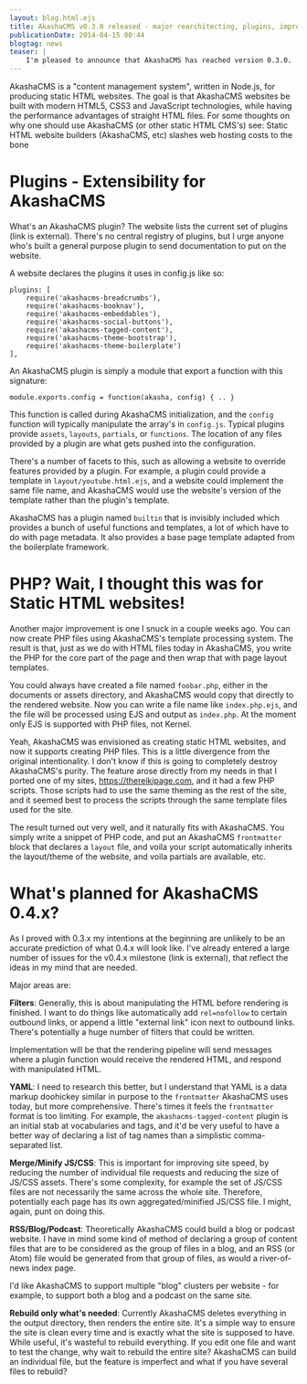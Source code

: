 ```yaml
---
layout: blog.html.ejs
title: AkashaCMS v0.3.0 released - major rearchitecting, plugins, improvements, much more planned for v0.4.x
publicationDate: 2014-04-15 00:44
blogtag: news
teaser: |
    I'm pleased to announce that AkashaCMS has reached version 0.3.0.  This version has been over a year in development and isn't quite what I'd intended, but it is a result of the actual needs during the past year.  The primary change was to architect AkashaCMS to support plugins, a move which allowed the creation of several useful plugins.
---
```


AkashaCMS is a "content management system", written in Node.js, for producing static HTML websites.  The goal is that AkashaCMS websites be built with modern HTML5, CSS3 and JavaScript technologies, while having the performance advantages of straight HTML files.  For some thoughts on why one should use AkashaCMS (or other static HTML CMS's) see: Static HTML website builders (AkashaCMS, etc) slashes web hosting costs to the bone

# Plugins - Extensibility for AkashaCMS

What's an AkashaCMS plugin?  The website lists the current set of plugins (link is external).  There's no central registry of plugins, but I urge anyone who's built a general purpose plugin to send documentation to put on the website.

A website declares the plugins it uses in config.js like so:

```
plugins: [
    require('akashacms-breadcrumbs'),
    require('akashacms-booknav'),
    require('akashacms-embeddables'),
    require('akashacms-social-buttons'),
    require('akashacms-tagged-content'),
    require('akashacms-theme-bootstrap'),
    require('akashacms-theme-boilerplate')
],
```

An AkashaCMS plugin is simply a module that export a function with this signature:

```
module.exports.config = function(akasha, config) { .. }
```

This function is called during AkashaCMS initialization, and the `config` function will typically manipulate the array's in `config.js`.   Typical plugins provide `assets`, `layouts`, `partials`, or `functions`.  The location of any files provided by a plugin are what gets pushed into the configuration.

There's a number of facets to this, such as allowing a website to override features provided by a plugin.  For example, a plugin could provide a template in `layout/youtube.html.ejs`, and a website could implement the same file name, and AkashaCMS would use the website's version of the template rather than the plugin's template.

AkashaCMS has a plugin named `builtin` that is invisibly included which provides a bunch of useful functions and templates, a lot of which have to do with page metadata.  It also provides a base page template adapted from the boilerplate framework.

# PHP?  Wait, I thought this was for Static HTML websites!

Another major improvement is one I snuck in a couple weeks ago.  You can now create PHP files using AkashaCMS's template processing system.   The result is that, just as we do with HTML files today in AkashaCMS, you write the PHP for the core part of the page and then wrap that with page layout templates.

You could always have created a file named `foobar.php`, either in the documents or assets directory, and AkashaCMS would copy that directly to the rendered website.   Now you can write a file name like `index.php.ejs`, and the file will be processed using EJS and output as `index.php`.  At the moment only EJS is supported with PHP files, not Kernel.

Yeah, AkashaCMS was envisioned as creating static HTML websites, and now it supports creating PHP files.  This is a little divergence from the original intentionality.  I don't know if this is going to completely destroy AkashaCMS's purity.  The feature arose directly from my needs in that I ported one of my sites, https://thereikipage.com, and it had a few PHP scripts.  Those scripts had to use the same theming as the rest of the site, and it seemed best to process the scripts through the same template files used for the site.

The result turned out very well, and it naturally fits with AkashaCMS.  You simply write a snippet of PHP code, and put an AkashaCMS `frontmatter` block that declares a `layout` file, and voila your script automatically inherits the layout/theme of the website, and voila partials are available, etc.

# What's planned for AkashaCMS 0.4.x?

As I proved with 0.3.x my intentions at the beginning are unlikely to be an accurate prediction of what 0.4.x will look like.  I've already entered a large number of issues for the v0.4.x milestone (link is external), that reflect the ideas in my mind that are needed.

Major areas are:

**Filters**: Generally, this is about manipulating the HTML before rendering is finished.  I want to do things like automatically add `rel=nofollow` to certain outbound links, or append a little "external link" icon next to outbound links.  There's potentially a huge number of filters that could be written.

Implementation will be that the rendering pipeline will send messages where a plugin function would receive the rendered HTML, and respond with manipulated HTML.

**YAML**: I need to research this better, but I understand that YAML is a data markup doohickey similar in purpose to the `frontmatter` AkashaCMS uses today, but more comprehensive.  There's times it feels the `frontmatter` format is too limiting.  For example, the `akashacms-tagged-content` plugin is an initial stab at vocabularies and tags, and it'd be very useful to have a better way of declaring a list of tag names than a simplistic comma-separated list.

**Merge/Minify JS/CSS**:  This is important for improving site speed, by reducing the number of individual file requests and reducing the size of JS/CSS assets.  There's some complexity, for example the set of JS/CSS files are not necessarily the same across the whole site.  Therefore, potentially each page has its own aggregated/minified JS/CSS file.  I might, again, punt on doing this.

**RSS/Blog/Podcast**: Theoretically AkashaCMS could build a blog or podcast website.  I have in mind some kind of method of declaring a group of content files that are to be considered as the group of files in a blog, and an RSS (or Atom) file would be generated from that group of files, as would a river-of-news index page.

I'd like AkashaCMS to support multiple "blog" clusters per website - for example, to support both a blog and a podcast on the same site.

**Rebuild only what's needed**: Currently AkashaCMS deletes everything in the output directory, then renders the entire site.  It's a simple way to ensure the site is clean every time and is exactly what the site is supposed to have.  While useful, it's wasteful to rebuild everything.  If you edit one file and want to test the change, why wait to rebuild the entire site?  AkashaCMS can build an individual file, but the feature is imperfect and what if you have several files to rebuild?
